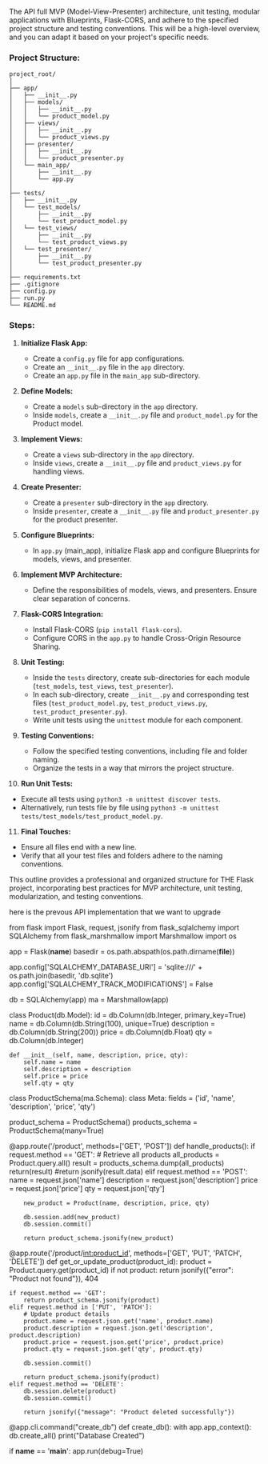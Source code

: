 The API full MVP (Model-View-Presenter) architecture, unit testing, modular applications with Blueprints, Flask-CORS, and adhere to the specified project structure and testing conventions. This will be a high-level overview, and you can adapt it based on your project's specific needs.

### Project Structure:
```
project_root/
│
├── app/
│   ├── __init__.py
│   ├── models/
│   │   ├── __init__.py
│   │   └── product_model.py
│   ├── views/
│   │   ├── __init__.py
│   │   └── product_views.py
│   ├── presenter/
│   │   ├── __init__.py
│   │   └── product_presenter.py
│   └── main_app/
│       ├── __init__.py
│       └── app.py
│
├── tests/
│   ├── __init__.py
│   └── test_models/
│       ├── __init__.py
│       └── test_product_model.py
│   └── test_views/
│       ├── __init__.py
│       └── test_product_views.py
│   └── test_presenter/
│       ├── __init__.py
│       └── test_product_presenter.py
│
├── requirements.txt
├── .gitignore
├── config.py
├── run.py
└── README.md
```

### Steps:
1. **Initialize Flask App:**
   - Create a `config.py` file for app configurations.
   - Create an `__init__.py` file in the `app` directory.
   - Create an `app.py` file in the `main_app` sub-directory.

2. **Define Models:**
   - Create a `models` sub-directory in the `app` directory.
   - Inside `models`, create a `__init__.py` file and `product_model.py` for the Product model.

3. **Implement Views:**
   - Create a `views` sub-directory in the `app` directory.
   - Inside `views`, create a `__init__.py` file and `product_views.py` for handling views.

4. **Create Presenter:**
   - Create a `presenter` sub-directory in the `app` directory.
   - Inside `presenter`, create a `__init__.py` file and `product_presenter.py` for the product presenter.

5. **Configure Blueprints:**
   - In `app.py` (main_app), initialize Flask app and configure Blueprints for models, views, and presenter.

6. **Implement MVP Architecture:**
   - Define the responsibilities of models, views, and presenters. Ensure clear separation of concerns.

7. **Flask-CORS Integration:**
   - Install Flask-CORS (`pip install flask-cors`).
   - Configure CORS in the `app.py` to handle Cross-Origin Resource Sharing.

8. **Unit Testing:**
   - Inside the `tests` directory, create sub-directories for each module (`test_models`, `test_views`, `test_presenter`).
   - In each sub-directory, create `__init__.py` and corresponding test files (`test_product_model.py`, `test_product_views.py`, `test_product_presenter.py`).
   - Write unit tests using the `unittest` module for each component.

9. **Testing Conventions:**
   - Follow the specified testing conventions, including file and folder naming.
   - Organize the tests in a way that mirrors the project structure.

10. **Run Unit Tests:**
   - Execute all tests using `python3 -m unittest discover tests`.
   - Alternatively, run tests file by file using `python3 -m unittest tests/test_models/test_product_model.py`.

11. **Final Touches:**
   - Ensure all files end with a new line.
   - Verify that all your test files and folders adhere to the naming conventions.

This outline provides a professional and organized structure for THE Flask project, incorporating best practices for MVP architecture, unit testing, modularization, and testing conventions. 

here is the prevous API implementation that we want to upgrade

from flask import Flask, request, jsonify
from flask_sqlalchemy import SQLAlchemy
from flask_marshmallow import Marshmallow
import os

app = Flask(__name__)
basedir = os.path.abspath(os.path.dirname(__file__))

app.config['SQLALCHEMY_DATABASE_URI'] = 'sqlite:///' + os.path.join(basedir, 'db.sqlite')
app.config['SQLALCHEMY_TRACK_MODIFICATIONS'] = False

db = SQLAlchemy(app)
ma = Marshmallow(app)

class Product(db.Model):
    id = db.Column(db.Integer, primary_key=True)
    name = db.Column(db.String(100), unique=True)
    description = db.Column(db.String(200))
    price = db.Column(db.Float)
    qty = db.Column(db.Integer)

    def __init__(self, name, description, price, qty):
        self.name = name
        self.description = description
        self.price = price
        self.qty = qty

class ProductSchema(ma.Schema):
    class Meta:
        fields = ('id', 'name', 'description', 'price', 'qty')

product_schema = ProductSchema()
products_schema = ProductSchema(many=True)

@app.route('/product', methods=['GET', 'POST'])
def handle_products():
    if request.method == 'GET':
        # Retrieve all products
        all_products = Product.query.all()
        result = products_schema.dump(all_products)
        return(result)
        #return jsonify(result.data)
    elif request.method == 'POST':
        name = request.json['name']
        description = request.json['description']
        price = request.json['price']
        qty = request.json['qty']

        new_product = Product(name, description, price, qty)

        db.session.add(new_product)
        db.session.commit()

        return product_schema.jsonify(new_product)

@app.route('/product/<int:product_id>', methods=['GET', 'PUT', 'PATCH', 'DELETE'])
def get_or_update_product(product_id):
    product = Product.query.get(product_id)
    if not product:
        return jsonify({"error": "Product not found"}), 404

    if request.method == 'GET':
        return product_schema.jsonify(product)
    elif request.method in ['PUT', 'PATCH']:
        # Update product details
        product.name = request.json.get('name', product.name)
        product.description = request.json.get('description', product.description)
        product.price = request.json.get('price', product.price)
        product.qty = request.json.get('qty', product.qty)

        db.session.commit()

        return product_schema.jsonify(product)
    elif request.method == 'DELETE':
        db.session.delete(product)
        db.session.commit()

        return jsonify({"message": "Product deleted successfully"})

@app.cli.command("create_db")
def create_db():
    with app.app_context():
        db.create_all()
    print("Database Created")

if __name__ == '__main__':
    app.run(debug=True)
